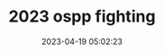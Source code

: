 ---
title: 2023 ospp fighting
catalog: true
date: 2023-04-19 05:02:23
subtitle:
header-img:
tags: ospp, edgemesh
categories: CNI
published: false
---